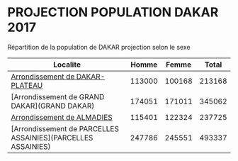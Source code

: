 # PROJECTION POPULATION DAKAR 2017
	
Répartition de la population de DAKAR projection selon le sexe
	
| Localite  | Homme | Femme | Total |
| --------- |:-----:|:-----:|:-----:|
| [Arrondissement de DAKAR-PLATEAU](DAKAR-PLATEAU) | 113000 | 100168 | 213168 |
| [Arrondissement de GRAND DAKAR](GRAND DAKAR) | 174051 | 171011 | 345062 |
| [Arrondissement de ALMADIES](ALMADIES) | 115401 | 122324 | 237725 |
| [Arrondissement de PARCELLES ASSAINIES](PARCELLES ASSAINIES) | 247786 | 245551 | 493337 |
